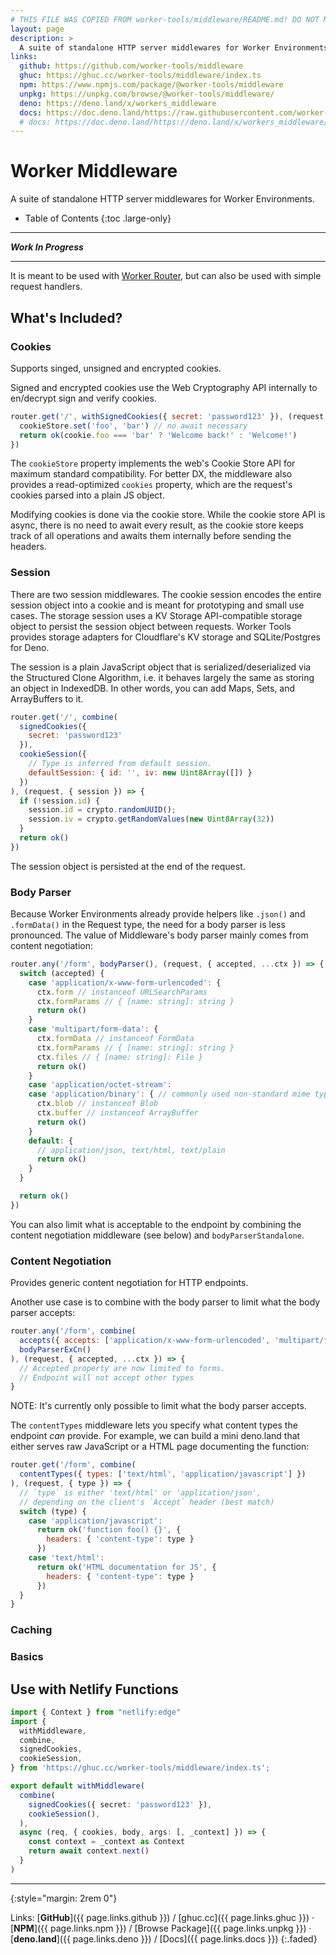 ```yaml
---
# THIS FILE WAS COPIED FROM worker-tools/middleware/README.md! DO NOT MODIFY DIRECTLY!
layout: page
description: >
  A suite of standalone HTTP server middlewares for Worker Environments.
links:
  github: https://github.com/worker-tools/middleware
  ghuc: https://ghuc.cc/worker-tools/middleware/index.ts
  npm: https://www.npmjs.com/package/@worker-tools/middleware
  unpkg: https://unpkg.com/browse/@worker-tools/middleware/
  deno: https://deno.land/x/workers_middleware
  docs: https://doc.deno.land/https://raw.githubusercontent.com/worker-tools/middleware/master/index.ts
  # docs: https://doc.deno.land/https://deno.land/x/workers_middleware/index.ts
---
```


# Worker Middleware

A suite of standalone HTTP server middlewares for Worker Environments.

<noscript></noscript>
* Table of Contents
{:toc .large-only}

***

___Work In Progress___

***

It is meant to be used with [Worker Router](../router), but can also be used with simple request handlers.


## What's Included?
### Cookies
Supports singed, unsigned and encrypted cookies. 

Signed and encrypted cookies use the Web Cryptography API internally to en/decrypt sign and verify cookies. 

```js
router.get('/', withSignedCookies({ secret: 'password123' }), (request, { cookies, cookieStore }) => {
  cookieStore.set('foo', 'bar') // no await necessary
  return ok(cookie.foo === 'bar' ? 'Welcome back!' : 'Welcome!')
})
```

The `cookieStore` property implements the web's Cookie Store API for maximum standard compatibility. 
For better DX, the middleware also provides a read-optimized `cookies` property, which are the request's cookies parsed into a plain JS object. 

Modifying cookies is done via the cookie store. While the cookie store API is async, there is no need to await every result, as the cookie store keeps track of all operations and awaits them internally before sending the headers.

### Session
There are two session middlewares. The cookie session encodes the entire session object into a cookie and is meant for prototyping and small use cases. 
The storage session uses a KV Storage API-compatible storage object to persist the session object between requests. Worker Tools provides storage adapters for Cloudflare's KV storage and SQLite/Postgres for Deno.

The session is a plain JavaScript object that is serialized/deserialized via the Structured Clone Algorithm, i.e. it behaves largely the same as storing an object in IndexedDB. In other words, you can add Maps, Sets, and ArrayBuffers to it. 

```js
router.get('/', combine(
  signedCookies({ 
    secret: 'password123'
  }),
  cookieSession({ 
    // Type is inferred from default session.
    defaultSession: { id: '', iv: new Uint8Array([]) }
  }) 
), (request, { session }) => {
  if (!session.id) {
    session.id = crypto.randomUUID();
    session.iv = crypto.getRandomValues(new Uint8Array(32))
  }
  return ok()
})
```

The session object is persisted at the end of the request.  

### Body Parser
Because Worker Environments already provide helpers like `.json()` and `.formData()` in the Request type, the need for a body parser is less pronounced. The value of Middleware's body parser mainly comes from content negotiation:

```js
router.any('/form', bodyParser(), (request, { accepted, ...ctx }) => {
  switch (accepted) {
    case 'application/x-www-form-urlencoded': {
      ctx.form // instanceof URLSearchParams
      ctx.formParams // { [name: string]: string } 
      return ok()
    }
    case 'multipart/form-data': {
      ctx.formData // instanceof FormData
      ctx.formParams // { [name: string]: string } 
      ctx.files // { [name: string]: File }
      return ok()
    }
    case 'application/octet-stream':
    case 'application/binary': { // commonly used non-standard mime type
      ctx.blob // instanceof Blob
      ctx.buffer // instanceof ArrayBuffer
      return ok()
    }
    default: {
      // application/json, text/html, text/plain
      return ok()
    }
  }

  return ok()
})
```

You can also limit what is acceptable to the endpoint by combining the content negotiation middleware (see below) and `bodyParserStandalone`.

### Content Negotiation
Provides generic content negotiation for HTTP endpoints.   

Another use case is to combine with the body parser to limit what the body parser accepts:

```js
router.any('/form', combine(
  accepts({ accepts: ['application/x-www-form-urlencoded', 'multipart/form-data'] }),
  bodyParserExCn()
), (request, { accepted, ...ctx }) => {
  // Accepted property are now limited to forms.
  // Endpoint will not accept other types
}
```

NOTE: It's currently only possible to limit what the body parser accepts.

The `contentTypes` middleware lets you specify what content types the endpoint *can* provide. For example, we can build a mini deno.land that either serves raw JavaScript or a HTML page documenting the function:

```js
router.get('/form', combine(
  contentTypes({ types: ['text/html', 'application/javascript'] })
), (request, { type }) => {
  // `type` is either 'text/html' or 'application/json',
  // depending on the client's `Accept` header (best match)
  switch (type) {
    case 'application/javascript': 
      return ok('function foo() {}', { 
        headers: { 'content-type': type } 
      })
    case 'text/html': 
      return ok('HTML documentation for JS', {
        headers: { 'content-type': type } 
      })
  }
}
```

### Caching

### Basics

## Use with Netlify Functions
```ts
import { Context } from "netlify:edge"
import { 
  withMiddleware, 
  combine, 
  signedCookies, 
  cookieSession, 
} from 'https://ghuc.cc/worker-tools/middleware/index.ts';

export default withMiddleware(
  combine(
    signedCookies({ secret: 'password123' }), 
    cookieSession(),
  ), 
  async (req, { cookies, body, args: [, _context] }) => {
    const context = _context as Context
    return await context.next()
  }
)
```

***
{:style="margin: 2rem 0"}

Links:
[__GitHub__]({{ page.links.github }})
/ [ghuc.cc]({{ page.links.ghuc }})
· [__NPM__]({{ page.links.npm }}) 
/ [Browse Package]({{ page.links.unpkg }})
· [__deno.land__]({{ page.links.deno }})
/ [Docs]({{ page.links.docs }})
{:.faded}
<br/>